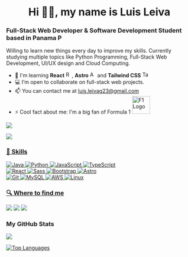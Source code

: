 <h1 align='center'>Hi 👋🏼, my name is Luis Leiva</h1>

### Full-Stack Web Developer & Software Development Student based in Panama <img alt="Panama Flag" style='height: 1rem' src='https://upload.wikimedia.org/wikipedia/commons/a/ab/Flag_of_Panama.svg'>

Willing to learn new things every day to improve my skills. Currently studying multiple topics like Python Programming, Full-Stack Web Development, UI/UX design and Cloud Computing.
- 🧠  I'm learning **React** <img alt="React Logo" style='height: 1rem' src='https://upload.wikimedia.org/wikipedia/commons/a/a7/React-icon.svg'>, **Astro** <img alt="Astro Logo" style='height: 1rem' src='https://astro.build/assets/press/astro-icon-light-gradient.png'> and **Tailwind CSS** <img alt="Tailwind CSS Logo" style='height: 1rem' src='https://upload.wikimedia.org/wikipedia/commons/d/d5/Tailwind_CSS_Logo.svg'>
- 💻 I’m open to collaborate on full-stack web projects.
- 📫 You can contact me at [luis.leivag23@gmail.com](mailto:luis.leivag23@gmail.com)
- ⚡ Cool fact about me: I'm a big fan of Formula 1 <img alt="F1 Logo" style='width: 3rem' src='https://upload.wikimedia.org/wikipedia/commons/3/33/F1.svg'>

<a href="https://www.codewars.com/users/Leivadev" target="_blank" rel="noreferrer"><img src="https://www.codewars.com/users/Leivadev/badges/small"/>

![](https://komarev.com/ghpvc/?username=leivadev&color=green&style=for-the-badge)

### 🎒 Skills

![Java](https://img.shields.io/badge/Java-5382a1?style=for-the-badge&logo=intellijidea&logoColor=white&labelColor=101010)
![Python](https://img.shields.io/badge/Python-4584b6?style=for-the-badge&logo=python&logoColor=white&labelColor=101010)
![JavaScript](https://img.shields.io/badge/JavaScript-F7DF1E?style=for-the-badge&logo=javascript&logoColor=white&labelColor=101010)
![TypeScript](https://img.shields.io/badge/TypeScript-3178C6?style=for-the-badge&logo=typescript&logoColor=white&labelColor=101010)
</br>
![React](https://img.shields.io/badge/React-61DBFB?style=for-the-badge&logo=react&logoColor=white&labelColor=101010)
![Sass](https://img.shields.io/badge/SASS-CD6799?style=for-the-badge&logo=sass&logoColor=white&labelColor=101010)
![Bootstrap](https://img.shields.io/badge/Bootstrap-7952B3?style=for-the-badge&logo=bootstrap&logoColor=white&labelColor=101010)
![Astro](https://img.shields.io/badge/Astro-BC52EE?style=for-the-badge&logo=astro&logoColor=white&labelColor=101010)
</br>
![Git](https://img.shields.io/badge/git-F05032?style=for-the-badge&logo=git&logoColor=white&labelColor=101010)
![MySQL](https://img.shields.io/badge/MySQL-4479A1?style=for-the-badge&logo=mysql&logoColor=white&labelColor=101010)
![AWS](https://img.shields.io/badge/AWS-FF9900?style=for-the-badge&logo=amazon-aws&logoColor=white&labelColor=101010)
![Linux](https://img.shields.io/badge/Linux-FCC624?style=for-the-badge&logo=linux&logoColor=white&labelColor=101010)

### 🔍 Where to find me

<a href="https://www.github.com/leivadev" target="_blank" rel="noreferrer"><img src="https://img.shields.io/badge/Github-181717?style=for-the-badge&logo=github&logoColor=white&labelColor=101010"/></a> 
<a href="https://www.linkedin.com/in/leivadev" target="_blank" rel="noreferrer"> <img src="https://img.shields.io/badge/Linkedin-0A66C2?style=for-the-badge&logo=linkedin&logoColor=white&labelColor=101010"/></a> 
<a href="https://www.x.com/leivadev" target="_blank" rel="noreferrer"> <img src="https://img.shields.io/badge/Twitter-000000?style=for-the-badge&logo=X&logoColor=white&labelColor=101010"/></a>

### My GitHub Stats

<a href="http://www.github.com/leivadev"><img src="https://github-readme-streak-stats.herokuapp.com/?user=leivadev&stroke=ffffff&background=1c1917&ring=22c55e&fire=22c55e&currStreakNum=ffffff&currStreakLabel=22c55e&sideNums=ffffff&sideLabels=ffffff&dates=ffffff&hide_border=true" /></a>

<a href="https://github.com/leivadev" align="left"><img src="https://github-readme-stats.vercel.app/api/top-langs/?username=leivadev&langs_count=10&title_color=22c55e&text_color=ffffff&icon_color=22c55e&bg_color=1c1917&hide_border=true&locale=en&custom_title=Top%20%Languages" alt="Top Languages" /></a>
